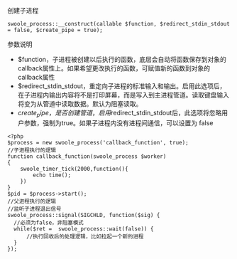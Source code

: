 创建子进程
    
~~~
swoole_process::__construct(callable $function, $redirect_stdin_stdout = false, $create_pipe = true);
~~~
参数说明　　
* $function，子进程被创建以后执行的函数，底层会自动将函数保存到对象的callback属性上。如果希望更改执行的函数，可赋值新的函数到对象的callback属性  
* $redirect_stdin_stdout，重定向子进程的标准输入和输出。启用此选项后，在子进程内输出内容将不是打印屏幕，而是写入到主进程管道。读取键盘输入将变为从管道中读取数据。默认为阻塞读取。  
* $create_pipe，是否创建管道，启用$redirect_stdin_stdout后，此选项将忽略用户参数，强制为true。如果子进程内没有进程间通信，可以设置为 false
    
~~~
<?php
$process = new swoole_process('callback_function', true);
//子进程执行的逻辑
function callback_function(swoole_process $worker)
{
    swoole_timer_tick(2000,function(){
        echo time();
    })
}
$pid = $process->start();
//父进程执行的逻辑
//监听子进程退出信号
swoole_process::signal(SIGCHLD, function($sig) {
  //必须为false，非阻塞模式
  while($ret =  swoole_process::wait(false)) {
      //执行回收后的处理逻辑，比如拉起一个新的进程
  }
});
~~~